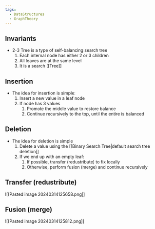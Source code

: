 ```yaml
---
tags:
  - DataStructures
  - GraphTheory
---
```

## Invariants
- 2-3 Tree is a type of self-balancing search tree
	1. Each internal node has either 2 or 3 children
	2. All leaves are at the same level
	3. It is a search [[Tree]]
## Insertion
- The idea for insertion is simple:
	1. Insert a new value in a leaf node
	2. If node has 3 values
		1. Promote the middle value to restore balance
		2. Continue recursively to the top, until the entire is balanced
## Deletion 
- The idea for deletion is simple
	1. Delete a value using the [[Binary Search Tree|default search tree deletion]]
	2. If we end up with an empty leaf:
		1.  If possible, transfer (redustribute) to fix locally
		2. Otherwise, perform fusion (merge) and continue recursively
## Transfer (redustribute)
![[Pasted image 20240314125658.png]]
## Fusion (merge)
![[Pasted image 20240314125812.png]]
